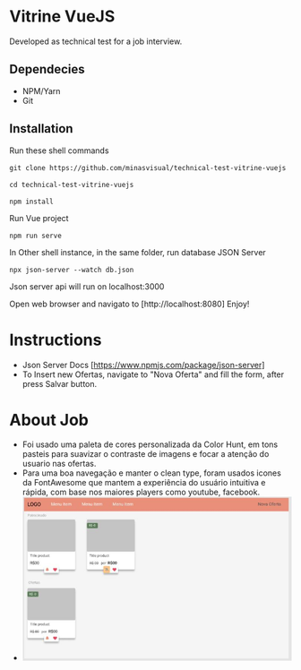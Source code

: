# Vitrine VueJS
Developed as technical test for a job interview.
## Dependecies
- NPM/Yarn 
- Git

## Installation
Run these shell commands 
```shell
git clone https://github.com/minasvisual/technical-test-vitrine-vuejs
```
```shell
cd technical-test-vitrine-vuejs
```
```shell
npm install
```
Run Vue project
```shell
npm run serve
```
In Other shell instance, in the same folder, run database JSON Server
```shell
npx json-server --watch db.json
```
Json server api will run on localhost:3000

Open web browser and navigato to [http://localhost:8080]
Enjoy!

# Instructions
- Json Server Docs [https://www.npmjs.com/package/json-server]
- To Insert new Ofertas, navigate to "Nova Oferta" and fill the form, after press Salvar button.

# About Job
 - Foi usado uma paleta de cores personalizada da Color Hunt, em tons pasteis para suavizar o contraste de imagens e focar a atenção do usuario nas ofertas.
- Para uma boa navegação e manter o clean type, foram usados icones da FontAwesome que mantem a experiência do usuário intuitiva e rápida, com base nos maiores players como youtube, facebook.
- ![Figma Planning](./docs/figma-page.JPG)
